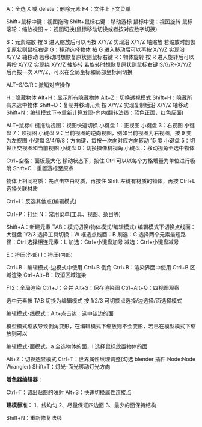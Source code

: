 A：全选
X 或 delete：删除元素
F4：文件上下文菜单

Shift+鼠标中键：视图拖动
Shift+鼠标右键：移动游标
鼠标中键：视图旋转
鼠标滚轮：缩放视图
~：视图切换(鼠标移动切换或者按对应数字切换)

S：元素缩放 按 S 进入缩放后可以再按 X/Y/Z 实现沿 X/Y/Z 轴缩放 若缩放时想恢复原状则鼠标右键
G：移动选择物体 按 G 进入移动后可以再按 X/Y/Z 实现沿 X/Y/Z 轴移动 若移动时想恢复原状则鼠标右键
R：物体旋转 按 R 进入旋转后可以再按 X/Y/Z 实现绕 X/Y/Z 轴旋转 若旋转时想恢复原状则鼠标右键
S/G/R+X/Y/Z 后再按一次 X/Y/Z，可以在全局坐标和局部坐标间切换

ALT+S/G/R：撤销对应操作

H：隐藏物体
Alt+H：显示所有隐藏物体
Alt+Z：切换透视模式
Shift+H：隐藏所有未选中物体
Shift+D：复制并移动元素 按 X/Y/Z 实现复制后沿 X/Y/Z 轴移动
Shift+N：编辑模式下->重新计算发现-向内(翻转法线：蓝色正面，红色反面)

ALT+鼠标中键拖动视图：视图快速切换
小键盘 1：正视图
小键盘 3：右视图
小键盘 7：顶视图
小键盘 9：当前视图的逆向视图，例如当前视图为右视图，按 9 变为左视图
小键盘 2/4/6/8：方向键，每按一次向对应方向转动 15 度
小键盘 5：切换正交视图和当前视图
小键盘 0：切换摄像机视角
小键盘.：移动视角至选中物体

Ctrl+空格：面板最大化
移动状态下，按住 Ctrl 可以以每个方格增量为单位进行吸附
Shift+C：重置游标至原点

物体上相同材质：先点击空白材质，再按住 Shift 左键有材质的物体，再按 Ctrl+L 选择关联材质

Ctrl+I：反选其他点(编辑模式)

Ctrl+P：打组
N：常用菜单(工具、视图、条目等)

Shift+A：新建元素
TAB：模式切换(物体模式/编辑模式)
编辑模式下切换点线面：大键盘 1/2/3
选择工具切换：W
框选点线面：B
刷选：C
选择两个元素最短路径：Ctrl
选择相连元素：L
加选：Ctrl+小键盘加号
减选：Ctrl+小键盘减号

E：挤压(外部)
I：挤压(内部)

Ctrl+B：编辑模式-边模式中使用 Ctrl+B 倒角
Ctrl+B：渲染界面中使用 Ctrl+B 区域渲染
Ctrl+Alt+B：取消区域渲染

F12：全局渲染
Ctrl+J：合并
Alt+S：保存渲染图
Ctrl+Alt+Q：四视图观察

选中元素按 TAB 切换为编辑模式 按 1/2/3 可切换点选择/边选择/面选择模式

编辑模式-线模式：Alt+点击边：选中该边的面

模型模式缩放导致倒角变形，在编辑模式下缩放则不会变形，若已在模型模式下缩放则可以

编辑模式-面模式，a 全选物体的面，l 选择鼠标放置物体的面

Alt+Z：切换透显模式
Ctrl+T：世界属性纹理调整(勾选 blender 插件 Node:Node Wrangler)
Shift+T：灯光-面光移动灯光方向

**着色器编辑器**：

Ctrl+T：调出贴图的映射
Alt+S：快速切换属性连接点

**建模标准：**
1、线均匀
2、尽量保证四边面
3、最少的面保持结构

Shift+N：重新修复法线
